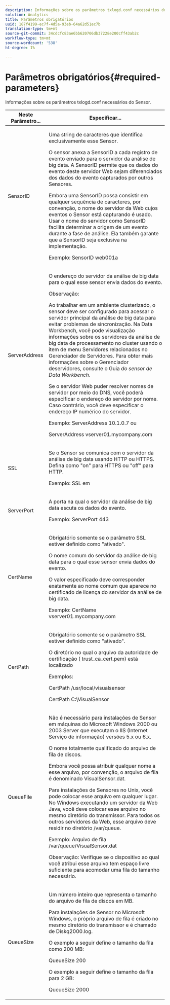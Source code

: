 ```yaml
---
description: Informações sobre os parâmetros txlogd.conf necessários do Sensor.
solution: Analytics
title: Parâmetros obrigatórios
uuid: 187f4199-ec7f-4d5a-93eb-64a62d51ec7b
translation-type: tm+mt
source-git-commit: 34cdcfc83ae6bb620706db37228e200cff43ab2c
workflow-type: tm+mt
source-wordcount: '538'
ht-degree: 1%

---
```



# Parâmetros obrigatórios{#required-parameters}

Informações sobre os parâmetros txlogd.conf necessários do Sensor.

<table id="table_69CFE10A3707403F9793137B128E706A"> 
 <thead> 
  <tr> 
   <th colname="col1" class="entry"> Neste Parâmetro... </th> 
   <th colname="col2" class="entry"> Especificar... </th> 
  </tr> 
 </thead>
 <tbody> 
  <tr> 
   <td colname="col1"> SensorID </td> 
   <td colname="col2"> <p>Uma string de caracteres que identifica exclusivamente esse <span class="wintitle"> Sensor</span>. </p> <p> <span class="wintitle"> O sensor</span> anexa a SensorID a cada registro de evento enviado para o servidor <span class="keyword"></span>da análise de big data. A SensorID permite que os dados do evento deste servidor Web sejam diferenciados dos dados do evento capturados por outros <span class="wintitle"> Sensores</span>. </p> <p>Embora uma SensorID possa consistir em qualquer sequência de caracteres, por convenção, o nome do servidor da Web cujos eventos o <span class="wintitle"> Sensor</span> está capturando é usado. Usar o nome do servidor como SensorID facilita determinar a origem de um evento durante a fase de análise. Ela também garante que a SensorID seja exclusiva na implementação. </p> <p>Exemplo: <span class="filepath"> SensorID web001a</span> </p> </td> 
  </tr> 
  <tr> 
   <td colname="col1"> ServerAddress </td> 
   <td colname="col2"> <p>O endereço do servidor <span class="keyword"> da análise de big data para o qual esse</span> sensor <span class="wintitle"></span> envia dados do evento. </p> <p>Observação:  <p>Ao trabalhar em um ambiente clusterizado, <span class="wintitle"> o sensor</span> deve ser configurado para acessar o servidor <span class="keyword"></span> principal da análise de big data para evitar problemas de sincronização. Na Data Workbench, você pode visualização informações sobre os servidores <span class="keyword"> da análise de big data de processamento no cluster usando o item de menu Servidores relacionados no Gerenciador</span> de <span class="wintitle"> Servidores</span>. Para obter mais informações sobre o Gerenciador <span class="wintitle"> de</span>servidores, consulte o Guia <i><span class="keyword"> do sensor</span><span class="wintitle"> de Data Workbench</span></i>. </p> <p>Se o servidor Web puder resolver nomes de servidor por meio do DNS, você poderá especificar o endereço do servidor por nome. Caso contrário, você deve especificar o endereço IP numérico do servidor. </p> <p>Exemplo: <span class="filepath"> ServerAddress 10.1.0.7</span> ou </p> <p> <span class="filepath"> ServerAddress vserver01.mycompany.com</span> </p> </p> </td> 
  </tr> 
  <tr> 
   <td colname="col1"> SSL </td> 
   <td colname="col2"> <p>Se o <span class="wintitle"> Sensor</span> se comunica com o servidor <span class="keyword"></span> da análise de big data usando HTTP ou HTTPS. Defina como "on" para HTTPS ou "off" para HTTP. </p> <p>Exemplo: <span class="filepath"> SSL em</span> </p> </td> 
  </tr> 
  <tr> 
   <td colname="col1"> ServerPort </td> 
   <td colname="col2"> <p>A porta na qual o servidor <span class="keyword"> da análise de big data</span> escuta os dados do evento. </p> <p>Exemplo: <span class="filepath"> ServerPort 443</span> </p> </td> 
  </tr> 
  <tr> 
   <td colname="col1"> CertName </td> 
   <td colname="col2"> <p>Obrigatório somente se o parâmetro SSL estiver definido como "ativado". </p> <p>O nome comum do servidor <span class="keyword"> da análise de big data para o qual esse</span> sensor <span class="wintitle"></span> envia dados do evento. </p> <p>O valor especificado deve corresponder exatamente ao nome comum que aparece no certificado de licença do servidor <span class="keyword"></span> da análise de big data. </p> <p>Exemplo: <span class="filepath"> CertName vserver01.mycompany.com</span> </p> </td> 
  </tr> 
  <tr> 
   <td colname="col1"> CertPath </td> 
   <td colname="col2"> <p>Obrigatório somente se o parâmetro SSL estiver definido como "ativado". </p> <p>O diretório no qual o arquivo da autoridade de certificação (<span class="filepath"> trust_ca_cert.pem</span>) está localizado </p> <p>Exemplos: </p> <p> <span class="filepath"> CertPath /usr/local/visualsensor</span> </p> <p> <span class="filepath"> CertPath C:\VisualSensor</span> </p> </td> 
  </tr> 
  <tr> 
   <td colname="col1"> QueueFile </td> 
   <td colname="col2"> <p>Não é necessário para instalações de <span class="wintitle"> Sensor</span> em máquinas do Microsoft Windows 2000 ou 2003 Server que executam o IIS (Internet Serviço de informação) versões 5.x ou 6.x. </p> <p>O nome totalmente qualificado do arquivo de fila de discos. </p> <p>Embora você possa atribuir qualquer nome a esse arquivo, por convenção, o arquivo de fila é denominado <span class="filepath"> VisualSensor.dat</span>. </p> <p>Para instalações de <span class="wintitle"> Sensores</span> no Unix, você pode colocar esse arquivo em qualquer lugar. No Windows executando um servidor da Web Java, você deve colocar esse arquivo no mesmo diretório do transmissor. Para todos os outros servidores da Web, esse arquivo deve residir no diretório /var/queue. </p> <p>Exemplo: <span class="filepath"> Arquivo de fila /var/queue/VisualSensor.dat</span> </p> <p> <p>Observação:  Verifique se o dispositivo ao qual você atribui esse arquivo tem espaço livre suficiente para acomodar uma fila do tamanho necessário. </p> </p> </td> 
  </tr> 
  <tr> 
   <td colname="col1"> QueueSize </td> 
   <td colname="col2"> <p>Um número inteiro que representa o tamanho do arquivo de fila de discos em MB. </p> <p>Para instalações de <span class="wintitle"> Sensor</span> no Microsoft Windows, o próprio arquivo de fila é criado no mesmo diretório do transmissor e é chamado de <span class="filepath"> Diskq2000.log</span>. </p> <p>O exemplo a seguir define o tamanho da fila como 200 MB: </p> <p>QueueSize 200 </p> <p>O exemplo a seguir define o tamanho da fila para 2 GB: </p> <p>QueueSize 2000 </p> </td> 
  </tr> 
 </tbody> 
</table>

